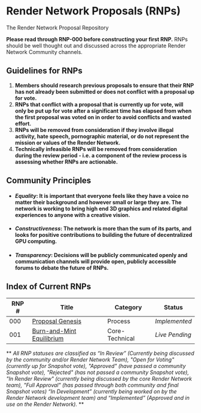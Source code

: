 # Render Network Proposals (RNPs)
The Render Network Proposal Repository

**Please read through RNP-000 before constructing your first RNP.** RNPs should be well thought out and discussed across the appropriate Render Network Community channels.

## Guidelines for RNPs

 1. **Members should research previous proposals to ensure that their RNP has not already been submitted or does not conflict with a proposal up for vote.**
 2. **RNPs that conflict with a proposal that is currently up for vote, will only be put up for vote after a significant time has elapsed from when the first proposal was voted on in order to avoid conflicts and wasted effort.**
 3. **RNPs will be removed from consideration if they involve illegal activity, hate speech, pornographic material, or do not represent the mission or values of the Render Network.**
 4. **Technically infeasible RNPs will be removed from consideration during the review period - i.e. a component of the review process is assessing whether RNPs are actionable.**

## Community Principles
* #### *Equality*: It is important that everyone feels like they have a voice no matter their background and however small or large they are. The network is working to bring high end 3D graphics and related digital experiences to anyone with a creative vision.
* #### *Constructiveness*: The network is more than the sum of its parts, and looks for positive contributions to building the future of decentralized GPU computing.
* #### *Transparency*: Decisions will be publicly communicated openly and communication channels will provide open, publicly accessible forums to debate the future of RNPs.

## Index of Current RNPs
|RNP # |Title |Category |Status |
|--|--|--|--
|000   |[Proposal Genesis](https://github.com/rndr-network/RNPs/blob/main/Implemented/RNP-000.md)  |Process|*Implemented*
|001|[Burn-and-Mint Equilibrium](https://github.com/rndr-network/RNPs/blob/main/Live%20Pending/rnp-001-bme.md)|Core-Technical|*Live Pending*

** *All RNP statuses are classified as “In Review” (Currently being discussed by the community and/or Render Network Team), "Open for Voting" (currently up for Snapshot vote), "Approved" (have passed a community Snapshot vote), "Rejected" (has not passed a community Snapshot vote), "In Render Review" (currently being discussed by the core Render Network team), "Full Approval" (has passed through both community and final Snapshot votes) “In Development” (currently being worked on by the Render Network development team) and “Implemented” (Approved and in use on the Render Network).* **
